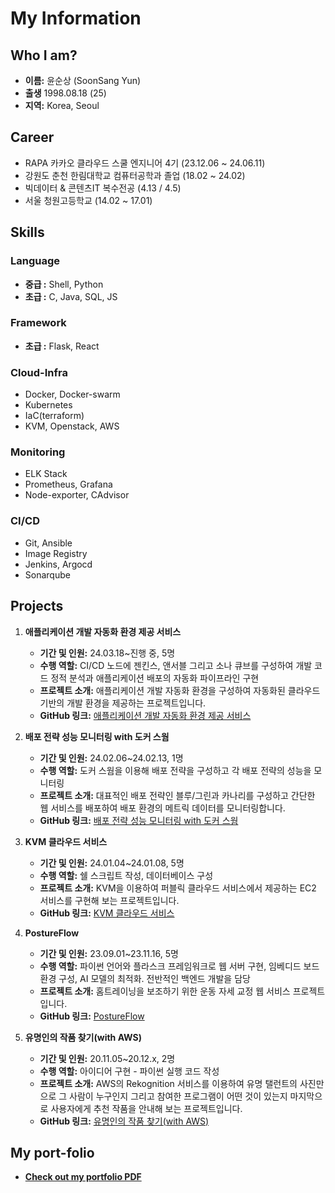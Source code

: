 # My Information

## Who I am?
- **이름:** 윤순상 (SoonSang Yun)
- **출생** 1998.08.18 (25)
- **지역:** Korea, Seoul

## Career
- RAPA 카카오 클라우드 스쿨 엔지니어 4기 (23.12.06 ~ 24.06.11)
- 강원도 춘천 한림대학교 컴퓨터공학과 졸업 (18.02 ~ 24.02)
- 빅데이터 & 콘텐츠IT 복수전공 (4.13 / 4.5)
- 서울 청원고등학교 (14.02 ~ 17.01)

## Skills
### Language
- **중급 :** Shell, Python
- **초급 :** C, Java, SQL, JS

### Framework
- **초급 :** Flask, React

### Cloud-Infra
- Docker, Docker-swarm
- Kubernetes
- IaC(terraform)
- KVM, Openstack, AWS

### Monitoring
- ELK Stack
- Prometheus, Grafana
- Node-exporter, CAdvisor

### CI/CD
- Git, Ansible
- Image Registry
- Jenkins, Argocd
- Sonarqube

## Projects
1. **애플리케이션 개발 자동화 환경 제공 서비스**
   - **기간 및 인원:** 24.03.18~진행 중, 5명
   - **수행 역할:** CI/CD 노드에 젠킨스, 앤서블 그리고 소나 큐브를 구성하여 개발 코드 정적 분석과 애플리케이션 배포의 자동화 파이프라인 구현
   - **프로젝트 소개:** 애플리케이션 개발 자동화 환경을 구성하여 자동화된 클라우드 기반의 개발 환경을 제공하는 프로젝트입니다.
   - **GitHub 링크:** [애플리케이션 개발 자동화 환경 제공 서비스](https://github.com/Yunsoonsang/rapaeng4-CamuCamu.git)

2. **배포 전략 성능 모니터링 with 도커 스웜**
   - **기간 및 인원:** 24.02.06~24.02.13, 1명
   - **수행 역할:** 도커 스웜을 이용해 배포 전략을 구성하고 각 배포 전략의 성능을 모니터링
   - **프로젝트 소개:** 대표적인 배포 전략인 블루/그린과 카나리를 구성하고 간단한 웹 서비스를 배포하여 배포 환경의 메트릭 데이터를 모니터링합니다.
   - **GitHub 링크:** [배포 전략 성능 모니터링 with 도커 스웜](https://github.com/Yunsoonsang/docker-toyproject.git)

3. **KVM 클라우드 서비스**
   - **기간 및 인원:** 24.01.04~24.01.08, 5명
   - **수행 역할:** 쉘 스크립트 작성, 데이터베이스 구성
   - **프로젝트 소개:** KVM을 이용하여 퍼블릭 클라우드 서비스에서 제공하는 EC2 서비스를 구현해 보는 프로젝트입니다.
   - **GitHub 링크:** [KVM 클라우드 서비스](https://github.com/Yunsoonsang/my_shell.git)

4. **PostureFlow**
   - **기간 및 인원:** 23.09.01~23.11.16, 5명
   - **수행 역할:** 파이썬 언어와 플라스크 프레임워크로 웹 서버 구현, 임베디드 보드 환경 구성, AI 모델의 최적화. 전반적인 백엔드 개발을 담당
   - **프로젝트 소개:** 홈트레이닝을 보조하기 위한 운동 자세 교정 웹 서비스 프로젝트입니다.
   - **GitHub 링크:** [PostureFlow](https://github.com/Yunsoonsang/Team_PATI.git)

5. **유명인의 작품 찾기(with AWS)**
   - **기간 및 인원:** 20.11.05~20.12.x, 2명
   - **수행 역할:** 아이디어 구현 - 파이썬 실행 코드 작성
   - **프로젝트 소개:** AWS의 Rekognition 서비스를 이용하여 유명 탤런트의 사진만으로 그 사람이 누구인지 그리고 참여한 프로그램이 어떤 것이 있는지 마지막으로 사용자에게 추천 작품을 안내해 보는 프로젝트입니다.
   - **GitHub 링크:** [유명인의 작품 찾기(with AWS)](https://github.com/Yunsoonsang/MySchoolProject/tree/master/CC2020-2_Project)

## My port-folio
- **[Check out my portfolio PDF](portfolio.pdf)**
